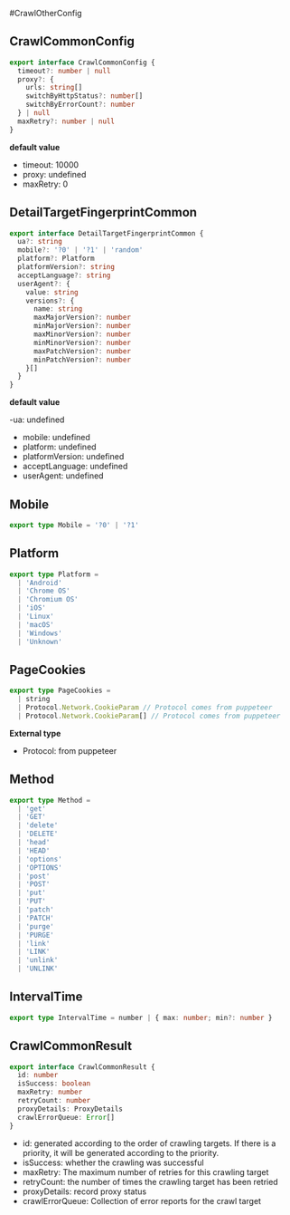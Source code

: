 #CrawlOtherConfig

## CrawlCommonConfig

```ts
export interface CrawlCommonConfig {
  timeout?: number | null
  proxy?: {
    urls: string[]
    switchByHttpStatus?: number[]
    switchByErrorCount?: number
  } | null
  maxRetry?: number | null
}
```

**default value**

- timeout: 10000
- proxy: undefined
- maxRetry: 0

## DetailTargetFingerprintCommon

```ts
export interface DetailTargetFingerprintCommon {
  ua?: string
  mobile?: '?0' | '?1' | 'random'
  platform?: Platform
  platformVersion?: string
  acceptLanguage?: string
  userAgent?: {
    value: string
    versions?: {
      name: string
      maxMajorVersion?: number
      minMajorVersion?: number
      maxMinorVersion?: number
      minMinorVersion?: number
      maxPatchVersion?: number
      minPatchVersion?: number
    }[]
  }
}
```

**default value**

-ua: undefined

- mobile: undefined
- platform: undefined
- platformVersion: undefined
- acceptLanguage: undefined
- userAgent: undefined

## Mobile

```ts
export type Mobile = '?0' | '?1'
```

## Platform

```ts
export type Platform =
  | 'Android'
  | 'Chrome OS'
  | 'Chromium OS'
  | 'iOS'
  | 'Linux'
  | 'macOS'
  | 'Windows'
  | 'Unknown'
```

## PageCookies

```ts
export type PageCookies =
  | string
  | Protocol.Network.CookieParam // Protocol comes from puppeteer
  | Protocol.Network.CookieParam[] // Protocol comes from puppeteer
```

**External type**

- Protocol: from puppeteer

## Method

```ts
export type Method =
  | 'get'
  | 'GET'
  | 'delete'
  | 'DELETE'
  | 'head'
  | 'HEAD'
  | 'options'
  | 'OPTIONS'
  | 'post'
  | 'POST'
  | 'put'
  | 'PUT'
  | 'patch'
  | 'PATCH'
  | 'purge'
  | 'PURGE'
  | 'link'
  | 'LINK'
  | 'unlink'
  | 'UNLINK'
```

## IntervalTime

```ts
export type IntervalTime = number | { max: number; min?: number }
```

## CrawlCommonResult

```ts
export interface CrawlCommonResult {
  id: number
  isSuccess: boolean
  maxRetry: number
  retryCount: number
  proxyDetails: ProxyDetails
  crawlErrorQueue: Error[]
}
```

- id: generated according to the order of crawling targets. If there is a priority, it will be generated according to the priority.
- isSuccess: whether the crawling was successful
- maxRetry: The maximum number of retries for this crawling target
- retryCount: the number of times the crawling target has been retried
- proxyDetails: record proxy status
- crawlErrorQueue: Collection of error reports for the crawl target
